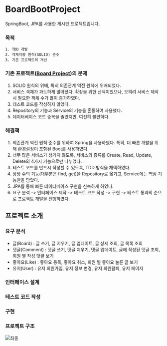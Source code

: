 # BoardBootProject
SpringBoot, JPA를 사용한 게시판 프로젝트입니다.

### 목적
```
1. TDD 개발
2. 객체지향 원칙(SOLID) 준수
3. 기존 프로젝트의 개선
```

### 기존 프로젝트([Board Project](https://github.com/ChangDaeJun/Board-Project))의 문제
1. SOLID 원칙의 위배, 특히 의존관계 역전 원칙에 위배되었다.
2. 서비스 객체가 과도하게 많아졌다. 확장을 위한 선택이었으나, 오히려 서비스 제작 시 필요한 객체 수가 많이 증가하였다.
3. 테스트 코드를 작성하지 않았다.
4. Repository의 기능과 Service의 기능을 혼동하여 사용했다.
5. 데이터베이스 코드 중복을 줄였지만, 여전히 불편하다.

### 해결책
1. 의존관계 역전 원칙 준수를 위하여 Spring을 사용하였다. 특히, 더 빠른 개발을 위해 환경설정이 포함된 Boot를 사용하였다.
2. 너무 많은 서비스가 생기지 않도록, 서비스의 종류를 Create, Read, Update, Delete의 4가지 기능으로만 나누었다.
3. 테스트 코드를 반드시 작성할 수 있도록, TDD 방식을 채택하였다.
4. 상당 수의 기능(대부분은 find, get)을 Repository로 옮기고, Service에는 핵심 기능만을 담았다.
5. JPA를 통해 빠른 데이터베이스 구현을 신속하게 하였다.
6. 요구 분석 -> 인터페이스 제작 -> 테스트 코드 작성 -> 구현 -> 테스트 통과의 순으로 프로젝트 개발을 진행하였다.

## 프로젝트 소개

### 요구 분석
* 글(Board) : 글 쓰기, 글 지우기, 글 업데이트, 글 상세 조회, 글 목록 조회
* 댓글(Comment) : 댓글 쓰기, 댓글 지우기, 댓글 업데이트, 글에 작성된 댓글 조회, 회원 별 작성 댓글 보기
* 좋아요(Like) : 좋아요 등록, 좋아요 취소, 회원 별 좋아요 눌른 글 보기
* 유저(User) : 유저 회원가입, 유저 정보 변경, 유저 회원탈퇴, 유저 페이지 

### 인터페이스 설계 

### 테스트 코드 작성

### 구현

### 프로젝트 구조
![최종](https://user-images.githubusercontent.com/97227920/227275691-76473f37-ed4f-410e-9ed9-2cc6906573fb.png)
